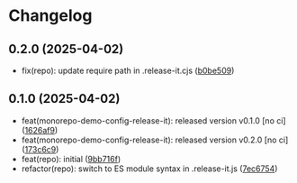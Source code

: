 # Changelog

## 0.2.0 (2025-04-02)

* fix(repo): update require path in .release-it.cjs ([b0be509](https://github.com/cawabunga/demo-monorepo/commit/b0be509))

## 0.1.0 (2025-04-02)

* feat(monorepo-demo-config-release-it): released version v0.1.0 [no ci] ([1626af9](https://github.com/cawabunga/demo-monorepo/commit/1626af9))
* feat(monorepo-demo-config-release-it): released version v0.2.0 [no ci] ([173c6c9](https://github.com/cawabunga/demo-monorepo/commit/173c6c9))
* feat(repo): initial ([9bb716f](https://github.com/cawabunga/demo-monorepo/commit/9bb716f))
* refactor(repo): switch to ES module syntax in .release-it.js ([7ec6754](https://github.com/cawabunga/demo-monorepo/commit/7ec6754))
